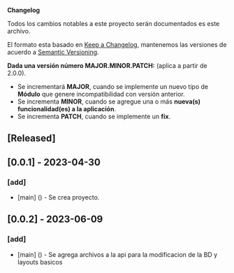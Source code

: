 **Changelog**

Todos los cambios notables a este proyecto serán documentados es este archivo.

El formato esta basado en [Keep a Changelog](https://keepachangelog.com/en/1.0.0/), mantenemos las versiones de acuerdo
a [Semantic Versioning](https://semver.org/spec/v2.0.0.html).

**Dada una versión número MAJOR.MINOR.PATCH:** (aplica a partir de 2.0.0).

* Se incrementará **MAJOR**, cuando se implemente un nuevo tipo de **Módulo** que genere incompatibilidad con versión anterior.
* Se incrementa **MINOR**, cuando se agregue una o más **nueva(s) funcionalidad(es) a la aplicación**.
* Se incrementa **PATCH**, cuando se implemente un **fix**.



## [Released]

## [0.0.1] - 2023-04-30
### [add]
* [main] () - Se crea proyecto.

## [0.0.2] - 2023-06-09
### [add]
* [main] () - Se agrega archivos a la api para la modificacion de la BD y layouts basicos


